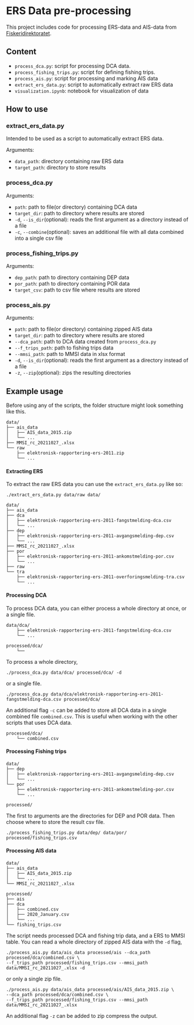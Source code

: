 # ERS Data pre-processing

This project includes code for processing ERS-data and AIS-data
from [Fiskeridirektoratet](https://www.fiskeridir.no/Tall-og-analyse/AApne-data/elektronisk-rapportering-ers).

## Content

- `process_dca.py`: script for processing DCA data.
- `process_fishing_trips.py`: script for defining fishing trips.
- `process_ais.py`: script for processing and marking AIS data
- `extract_ers_data.py`: script to automatically extract raw ERS data
- `visualization.ipynb`: notebook for visualization of data 

## How to use

### extract_ers_data.py

Intended to be used as a script to automatically extract ERS data.

Arguments:

- `data_path`: directory containing raw ERS data
- `target_path`: directory to store results


### process_dca.py

Arguments:

- `path`: path to file(or directory) containing DCA data
- `target_dir`: path to directory where results are stored
- `-d`, `--is_dir`(optional): reads the first argument as a directory
    instead of a file 
- `-c`, `--combine`(optional): saves an additional file with all data 
    combined into a single csv file

### process_fishing_trips.py

Arguments:

- `dep_path`: path to directory containing DEP data
- `por_path`: path to directory containing POR data
- `target_csv`: path to csv file where results are stored


### process_ais.py

Arguments:

- `path`: path to file(or directory) containing zipped AIS data
- `target_dir`: path to directory where results are stored
- `--dca_path`: path to DCA data created from `process_dca.py`
- `--f_trips_path`: path to fishing trips data
- `--mmsi_path`: path to MMSI data in xlsx format
- `-d`, `--is_dir`(optional): reads the first argument as a directory
    instead of a file 
- `-z`, `--zip`(optional): zips the resulting directories


## Example usage

Before using any of the scripts, the folder structure might 
look something like this.

```
data/
├── ais_data
│   ├── AIS_data_2015.zip
│   └── ...
├── MMSI_rc_20211027_.xlsx
└── raw
    ├── elektronisk-rapportering-ers-2011.zip
    └── ...
```

#### Extracting ERS

To extract the raw ERS data you can use the `extract_ers_data.py` like so:
```
./extract_ers_data.py data/raw data/
```

```
data/
├── ais_data
├── dca
│   ├── elektronisk-rapportering-ers-2011-fangstmelding-dca.csv
│   └── ...
├── dep
│   ├── elektronisk-rapportering-ers-2011-avgangsmelding-dep.csv
│   └── ...
├── MMSI_rc_20211027_.xlsx
├── por
│   ├── elektronisk-rapportering-ers-2011-ankomstmelding-por.csv
│   └── ...
├── raw
└── tra
    ├── elektronisk-rapportering-ers-2011-overforingsmelding-tra.csv
    └── ...
```

#### Processing DCA

To process DCA data, you can either process a whole directory at once,
or a single file.

```
data/dca/
    ├── elektronisk-rapportering-ers-2011-fangstmelding-dca.csv
    └── ...

processed/dca/
    └── 
```

To process a whole directory,
```
./process_dca.py data/dca/ processed/dca/ -d
```

or a single file.
```
./process_dca.py data/dca/elektronisk-rapportering-ers-2011-fangstmelding-dca.csv processed/dca/
```

An additional flag `-c` can be added to store all DCA data in a single 
combined file `combined.csv`. This is useful when working with the other 
scripts that uses DCA data.
```
processed/dca/
    └── combined.csv
```


#### Processing Fishing trips

```
data/
├── dep
│   ├── elektronisk-rapportering-ers-2011-avgangsmelding-dep.csv
│   └── ...
└── por
    ├── elektronisk-rapportering-ers-2011-ankomstmelding-por.csv
    └── ...

processed/
```

The first to arguments are the directories for DEP and POR data. 
Then choose where to store the result csv file.

```
./process_fishing_trips.py data/dep/ data/por/ processed/fishing_trips.csv
```


#### Processing AIS data

```
data/
├── ais_data
│   ├── AIS_data_2015.zip
│   └── ...
└── MMSI_rc_20211027_.xlsx

processed/
├── ais
├── dca
│   ├── combined.csv
│   ├── 2020_January.csv
│   └── ...
└── fishing_trips.csv
```

The script needs processed DCA and fishing trip data, and a ERS to MMSI table.
You can read a whole directory of zipped AIS data with the `-d` flag,

```
./process_ais.py data/ais_data processed/ais --dca_path processed/dca/combined.csv \
--f_trips_path processed/fishing_trips.csv --mmsi_path data/MMSI_rc_20211027_.xlsx -d
```

or only a single zip file.

```
./process_ais.py data/ais_data processed/ais/AIS_data_2015.zip \
--dca_path processed/dca/combined.csv \
--f_trips_path processed/fishing_trips.csv --mmsi_path data/MMSI_rc_20211027_.xlsx
```

An additional flag `-z` can be added to zip compress the output.















